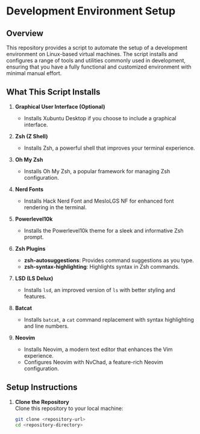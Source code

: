 # Development Environment Setup

## Overview

This repository provides a script to automate the setup of a development environment on Linux-based virtual machines. The script installs and configures a range of tools and utilities commonly used in development, ensuring that you have a fully functional and customized environment with minimal manual effort.

## What This Script Installs

1. **Graphical User Interface (Optional)**  
   - Installs Xubuntu Desktop if you choose to include a graphical interface.

2. **Zsh (Z Shell)**  
   - Installs Zsh, a powerful shell that improves your terminal experience.

3. **Oh My Zsh**  
   - Installs Oh My Zsh, a popular framework for managing Zsh configuration.

4. **Nerd Fonts**  
   - Installs Hack Nerd Font and MesloLGS NF for enhanced font rendering in the terminal.

5. **Powerlevel10k**  
   - Installs the Powerlevel10k theme for a sleek and informative Zsh prompt.

6. **Zsh Plugins**  
   - **zsh-autosuggestions**: Provides command suggestions as you type.
   - **zsh-syntax-highlighting**: Highlights syntax in Zsh commands.

7. **LSD (LS Delux)**  
   - Installs `lsd`, an improved version of `ls` with better styling and features.

8. **Batcat**  
   - Installs `batcat`, a `cat` command replacement with syntax highlighting and line numbers.

9. **Neovim**  
   - Installs Neovim, a modern text editor that enhances the Vim experience.
   - Configures Neovim with NvChad, a feature-rich Neovim configuration.

## Setup Instructions

1. **Clone the Repository**  
   Clone this repository to your local machine:

   ```bash
   git clone <repository-url>
   cd <repository-directory>
